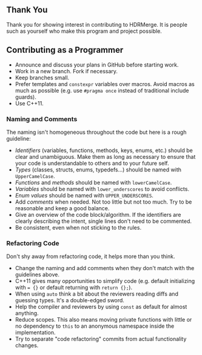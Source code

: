 ## Thank You

Thank you for showing interest in contributing to HDRMerge. It is people such as yourself who make this program and project possible.

## Contributing as a Programmer

- Announce and discuss your plans in GitHub before starting work.
- Work in a new branch. Fork if necessary.
- Keep branches small.
- Prefer templates and `constexpr` variables over macros. Avoid macros as much as possible (e.g. use `#pragma once` instead of traditional include guards).
- Use C++11.

### Naming and Comments

The naming isn't homogeneous throughout the code but here is a rough guideline:

- *Identifiers* (variables, functions, methods, keys, enums, etc.) should be clear and unambiguous. Make them as long as necessary to ensure that your code is understandable to others and to your future self.
- *Types* (classes, structs, enums, typedefs...) should be named with `UpperCamelCase`.
- *Functions* and *methods* should be named with `lowerCamelCase`.
- *Variables* should be named with `lower_underscores` to avoid conflicts.
- *Enum values* should be named with `UPPER_UNDERSCORES`.
- Add *comments* when needed. Not too little but not too much. Try to be reasonable and keep a good balance.
- Give an overview of the code block/algorithm. If the identifiers are clearly describing the intent, single lines don't need to be commented.
- Be consistent, even when not sticking to the rules.

### Refactoring Code

Don't shy away from refactoring code, it helps more than you think.

- Change the naming and add comments when they don't match with the guidelines above.
- C++11 gives many opportunities to simplify code (e.g. default initializing with `= {}` or default returning with `return {};`).
- When using `auto` think a bit about the reviewers reading diffs and guessing types. It's a double-edged sword.
- Help the compiler and reviewers by using `const` as default for almost anything.
- Reduce scopes. This also means moving private functions with little or no dependency to `this` to an anonymous namespace inside the implementation.
- Try to separate "code refactoring" commits from actual functionality changes.
